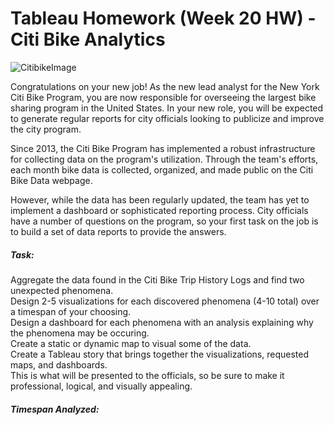 # Tableau Homework (Week 20 HW) - Citi Bike Analytics

![CitibikeImage](https://nypost.com/wp-content/uploads/sites/2/2013/12/citibike1.jpg?quality=80&strip=all&w=618&h=410&crop=1)

Congratulations on your new job! As the new lead analyst for the New York Citi Bike Program, you are now responsible for overseeing the largest bike sharing program in the United States. In your new role, you will be expected to generate regular reports for city officials looking to publicize and improve the city program.

Since 2013, the Citi Bike Program has implemented a robust infrastructure for collecting data on the program's utilization. Through the team's efforts, each month bike data is collected, organized, and made public on the Citi Bike Data webpage.

However, while the data has been regularly updated, the team has yet to implement a dashboard or sophisticated reporting process. City officials have a number of questions on the program, so your first task on the job is to build a set of data reports to provide the answers.

##### Task:
Aggregate the data found in the Citi Bike Trip History Logs and find two unexpected phenomena. \
Design 2-5 visualizations for each discovered phenomena (4-10 total) over a timespan of your choosing. \
Design a dashboard for each phenomena with an analysis explaining why the phenomena may be occuring. \
Create a static or dynamic map to visual some of the data. \
Create a Tableau story that brings together the visualizations, requested maps, and dashboards. \
This is what will be presented to the officials, so be sure to make it professional, logical, and visually appealing.

##### Timespan Analyzed:
